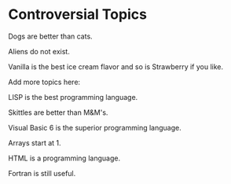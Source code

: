 # Controversial Topics

Dogs are better than cats.

Aliens do not exist.

Vanilla is the best ice cream flavor and so is Strawberry if you like.

Add more topics here:

LISP is the best programming language.

Skittles are better than M&M's.

Visual Basic 6 is the superior programming language.

Arrays start at 1.

HTML is a programming language.

Fortran is still useful.
